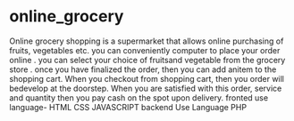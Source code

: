 # online_grocery
Online grocery shopping is a supermarket that allows online purchasing of fruits, vegetables etc.
you can conveniently computer to place your order online .
you can select your choice of fruitsand vegetable from the grocery store .
once you have finalized the order, then you can add anitem to the shopping cart.
When you checkout from shopping cart, then you order will bedevelop at the doorstep.
When you are satisfied with this order, service and quantity then you pay cash on the spot upon delivery.
fronted use language-
HTML
CSS
JAVASCRIPT
backend Use Language
PHP
